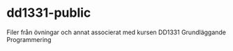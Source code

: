 # dd1331-public
Filer från övningar och annat associerat med kursen DD1331 Grundläggande Programmering
